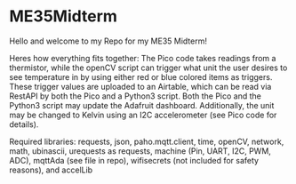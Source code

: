 # ME35Midterm
Hello and welcome to my Repo for my ME35 Midterm!

Heres how everything fits together: The Pico code takes readings from a thermistor, while the openCV script can trigger what unit the user desires to see temperature in by using either red or blue colored items as triggers. These trigger values are uploaded to an Airtable, which can be read via RestAPI by both the Pico and a Python3 script. Both the Pico and the Python3 script may update the Adafruit dashboard. Additionally, the unit may be changed to Kelvin using an I2C accelerometer (see Pico code for details).

Required libraries: requests, json, paho.mqtt.client, time, openCV, network, math, ubinascii, urequests as requests, machine (Pin, UART, I2C, PWM, ADC), mqttAda (see file in repo), wifisecrets (not included for safety reasons), and accelLib
